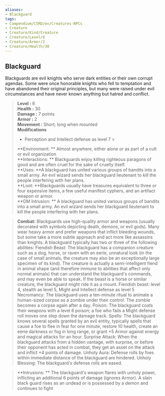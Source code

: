```yaml
---
aliases:
- Blackguard
tags:
- Compendium/CSRD/en/Creatures-NPCs
- Creature
- Creature/Kind/Creature
- Creature/Level/6
- Creature/Armor/2
- Creature/Health/30
---
```


  
## Blackguard  
Blackguards are evil knights who serve dark entities or their own corrupt agendas. Some were once honorable knights who fell to temptation and have abandoned their original principles, but many were raised under evil circumstances and have never known anything but hatred and conflict.  

  
> **Level :** 6  
> **Health :** 30  
> **Damage :** 7 points  
> **Armor :** 2  
> **Movement :** Short; long when mounted  
> **Modifications**  
>- Perception and Intellect defense as level 7 >
>  
> **Environment: ** Almost anywhere, either alone or as part of a cult or evil organization  
> **Interactions: ** Blackguards enjoy killing righteous paragons of good and are often cruel for the sake of cruelty itself.  
> **Uses: **A blackguard has united various groups of bandits into a small army. An evil wizard sends her blackguard lieutenant to kill the people interfering with her plans.  
> **Loot: **Blackguards usually have treasures equivalent to three or four expensive items, a few useful manifest cyphers, and an artifact weapon or armor.  
> **GM Intrusion: ** A blackguard has united various groups of bandits into a small army. An evil wizard sends her blackguard lieutenant to kill the people interfering with her plans.  

> **Combat:** 
> Blackguards use high-quality armor and weapons (usually decorated with symbols depicting death, demons, or evil gods). Many wear heavy armor and prefer weapons that inflict bleeding wounds, but some take a more subtle approach and act more like assassins than knights. A blackguard typically has two or three of the following abilities: 
Fiendish Beast: The blackguard has a companion creature such as a dog, horse, or raven with an eerie, unnatural look (in the case of small animals, the creature may also be an exceptionally large specimen of its kind). The creature is actually a semi-intelligent fiend in animal shape (and therefore immune to abilities that affect only normal animals) that can understand the blackguard's commands, and may even be able to speak. If the beast is a horse or similar creature, the blackguard might ride it as a mount. Fiendish beast: level 4, stealth as level 5, Might and Intellect defense as level 5
Necromancy: The blackguard uses a ten-minute ritual to animate a human-sized corpse as a zombie under their control. The zombie becomes a corpse again after a day. 
Poison: The blackguard coats their weapons with a level 6 poison; a foe who fails a Might defense roll moves one step down the damage track. 
Spells: The blackguard knows several spells granted by an evil entity, typically spells that cause a foe to flee in fear for one minute, restore 10 health, create an eerie darkness or fog in long range, or grant +5 Armor against energy and magical attacks for an hour. 
Surprise Attack: When the blackguard attacks from a hidden vantage, with surprise, or before their opponent has acted in combat, they get an asset on the attack and inflict +4 points of damage. Unholy 
Aura: Defense rolls by foes within immediate distance of the blackguard are hindered. 
Unholy Blessing: The blackguard's defense rolls are eased.  
  

> **Intrusions: ** 
> The blackguard's weapon flares with unholy power, inflicting an additional 6 points of damage (ignores Armor). A slain black guard rises as an undead or is possessed by a demon and continues to fight  
